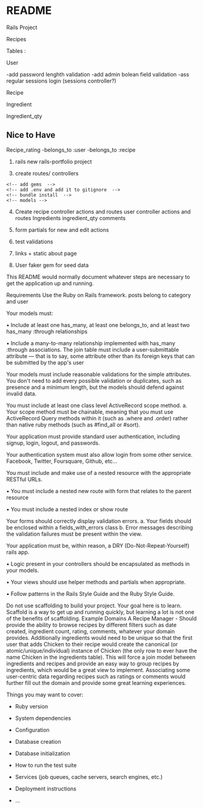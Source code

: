 # README

Rails Project 

Recipes 

Tables : 

User
<!-- -has_many :recipes  -->
<!-- -has_many :ingredients, through: :recipes  -->
<!-- -(has_many :recipes, through: :recipe_rating) -->
<!-- -has_many :ingredients -->
<!-- -has_many :recipe_ratings  -->
<!-- -has_many :comments  -->
<!-- -validates : name, password -->
<!-- -has_secure_password -->
-add password lenghth validation 
-add admin bolean field validation 
-ass regular sessions login (sessions controller?)

Recipe 
<!-- -belongs_to :user  -->
<!-- -has_many :ingredient_qty
-has_many :Ingredients
-validates :name, uniqueness: true
-validates :name, presence: true -->
<!-- -has_many :comments -->


Ingredient 
<!-- -has_many :recipes, through: :ingredient_qty 
-has_many :ingredient_qty -->

Ingredient_qty 
<!-- -belongs to :recipe 
-belongs to :ingredient  -->



Nice to Have 
-------------------------------------
<!-- Comments 
-belongs to :recipe 
-belongs to :user  -->

Recipe_rating
-belongs_to :user
-belongs_to :recipe
1. rails new rails-portfolio project
<!-- 2. create tables  -->
3. create routes/ controllers 
<!-- 3. omniauth  -->
    <!-- add gems  -->
    <!-- add .env and add it to gitignore  -->
    <!-- bundle install  -->
    <!-- models -->
4. Create recipe controller actions and routes 
    user controller actions and routes
    Ingredients 
    ingredient_qty 
    comments 

5. form partials for new and edit actions 
6. test validations 
7. links + static about page 
8. User faker gem for seed data 











This README would normally document whatever steps are necessary to get the
application up and running.

Requirements
Use the Ruby on Rails framework.
posts belong to category and user 



Your models must:

• Include at least one has_many, at least one belongs_to, and at least two has_many :through relationships

• Include a many-to-many relationship implemented with has_many :through associations. The join table must include a user-submittable attribute — that is to say, some attribute other than its foreign keys that can be submitted by the app's user

Your models must include reasonable validations for the simple attributes. You don't need to add every possible validation or duplicates, such as presence and a minimum length, but the models should defend against invalid data.

You must include at least one class level ActiveRecord scope method. a. Your scope method must be chainable, meaning that you must use ActiveRecord Query methods within it (such as .where and .order) rather than native ruby methods (such as #find_all or #sort).

Your application must provide standard user authentication, including signup, login, logout, and passwords.

Your authentication system must also allow login from some other service. Facebook, Twitter, Foursquare, Github, etc...

You must include and make use of a nested resource with the appropriate RESTful URLs.

• You must include a nested new route with form that relates to the parent resource

• You must include a nested index or show route

Your forms should correctly display validation errors. a. Your fields should be enclosed within a fields_with_errors class b. Error messages describing the validation failures must be present within the view.

Your application must be, within reason, a DRY (Do-Not-Repeat-Yourself) rails app.

• Logic present in your controllers should be encapsulated as methods in your models.

• Your views should use helper methods and partials when appropriate.

• Follow patterns in the Rails Style Guide and the Ruby Style Guide.

Do not use scaffolding to build your project. Your goal here is to learn. Scaffold is a way to get up and running quickly, but learning a lot is not one of the benefits of scaffolding.
Example Domains
A Recipe Manager - Should provide the ability to browse recipes by different filters such as date created, ingredient count, rating, comments, whatever your domain provides. Additionally ingredients would need to be unique so that the first user that adds Chicken to their recipe would create the canonical (or atomic/unique/individual) instance of Chicken (the only row to ever have the name Chicken in the ingredients table). This will force a join model between ingredients and recipes and provide an easy way to group recipes by ingredients, which would be a great view to implement. Associating some user-centric data regarding recipes such as ratings or comments would further fill out the domain and provide some great learning experiences.

Things you may want to cover:

* Ruby version

* System dependencies

* Configuration

* Database creation

* Database initialization

* How to run the test suite

* Services (job queues, cache servers, search engines, etc.)

* Deployment instructions

* ...
